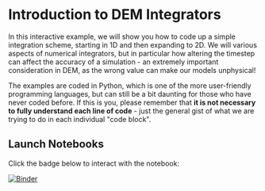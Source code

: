 # Introduction to DEM Integrators

In this interactive example, we will show you how to code up a simple integration scheme, starting in 1D and then expanding to 2D. We will various aspects of numerical integrators, but in particular how altering the timestep can affect the accuracy of a simulation - an extremely important consideration in DEM, as the wrong value can make our models unphysical!

The examples are coded in Python, which is one of the more user-friendly programming languages, but can still be a bit daunting for those who have never coded before. If this is you, please remember that **it is not necessary to fully understand each line of code** - just the general gist of what we are trying to do in each individual "code block".


## Launch Notebooks

Click the badge below to interact with the notebook:

[![Binder](https://mybinder.org/badge_logo.svg)](https://notebooks.gesis.org/binder/jupyter/user/introduction-to-dem-integrators-we94fkr8/lab/tree/Introduction%20to%20DEM%20integrators.ipynb)

